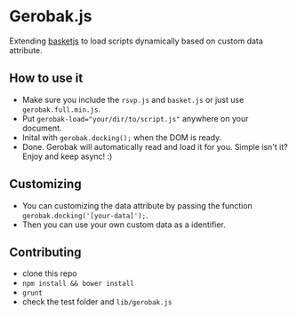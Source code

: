 # Gerobak.js

Extending [basketjs](https://github.com/addyosmani/basket.js) to load scripts dynamically based on custom data attribute.


## How to use it

- Make sure you include the `rsvp.js` and `basket.js` or just use `gerobak.full.min.js`.
- Put `gerobak-load="your/dir/to/script.js"` anywhere on your document.
- Inital with `gerobak.docking();` when the DOM is ready.
- Done. Gerobak will automatically read and load it for you. Simple isn't it? Enjoy and keep async! :)


## Customizing

- You can customizing the data attribute by passing the function `gerobak.docking('[your-data]');`.
- Then you can use your own custom data as a identifier.


## Contributing

- clone this repo
- `npm install && bower install`
- `grunt`
- check the test folder and `lib/gerobak.js`
